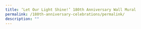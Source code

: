```yaml
---
title: ‘Let Our Light Shine!’ 180th Anniversary Wall Mural
permalink: /180th-anniversary-celebrations/permalink/
description: ""
---
```


